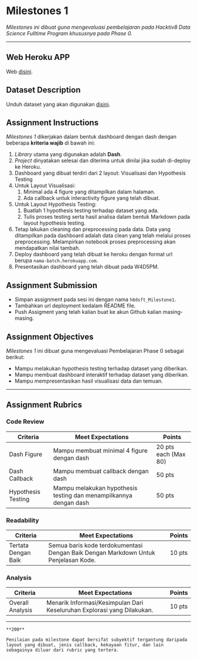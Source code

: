 # Milestones 1

_Milestones ini dibuat guna mengevaluasi pembelajaran pada Hacktiv8 Data Science Fulltime Program khususnya pada Phase 0._

---
## Web Heroku APP

Web [disini](https://hafidz-006.herokuapp.com/).
## Dataset Description

Unduh dataset yang akan digunakan [disini](https://www.kaggle.com/aungpyaeap/supermarket-sales).

## Assignment Instructions

*Milestones 1* dikerjakan dalam bentuk dashboard dengan dash dengan beberapa **kriteria wajib** di bawah ini:

1. *Library* utama yang digunakan adalah **Dash**.
2. *Project* dinyatakan selesai dan diterima untuk dinilai jika sudah di-deploy ke Heroku.
3. Dashboard yang dibuat terdiri dari 2 layout: Visualisasi dan Hypothesis Testing
4. Untuk Layout Visualisasi:
   1. Minimal ada 4 figure yang ditampilkan dalam halaman.
   2. Ada callback untuk interactivity figure yang telah dibuat.
5. Untuk Layout Hypothesis Testing:
   1. Buatlah 1 hypothesis testing terhadap dataset yang ada.
   2. Tulis proses testing serta hasil analisa dalam bentuk Markdown pada layout hypothesis testing.
6. Tetap lakukan cleaning dan preprocessing pada data. Data yang ditampilkan pada dashboard adalah data clean yang telah melalui proses preprocessing. Melampirkan notebook proses preprocessing akan mendapatkan nilai tambah.
7. Deploy dashboard yang telah dibuat ke heroku dengan format url berupa `nama-batch.herokuapp.com`.
8. Presentasikan dashboard yang telah dibuat pada W4D5PM.

## Assignment Submission

- Simpan assignment pada sesi ini dengan nama `h8dsft_Milestone1`.
- Tambahkan url deployment kedalam README file.
- Push Assigment yang telah kalian buat ke akun Github kalian masing-masing.

## Assignment Objectives

*Milestones 1* ini dibuat guna mengevaluasi Pembelajaran Phase 0 sebagai berikut:

- Mampu melakukan hypothesis testing terhadap dataset yang diberikan.
- Mampu membuat dashboard interaktif terhadap dataset yang diberikan.
- Mampu mempresentasikan hasil visualisasi data dan temuan.

---

## Assignment Rubrics

### Code Review

|Criteria|Meet Expectations|Points|
|--- |--- |--- |
|Dash Figure|Mampu membuat minimal 4 figure dengan dash| 20 pts each (Max 80) |
|Dash Callback|Mampu membuat callback dengan dash| 50 pts |
|Hypothesis Testing|Mampu melakukan hypothesis testing dan menampilkannya dengan dash| 50 pts |

### Readability

|Criteria|Meet Expectations|Points|
|--- |--- |--- |
|Tertata Dengan Baik|Semua baris kode terdokumentasi Dengan Baik Dengan Markdown Untuk Penjelasan Kode.| 10 pts |

### Analysis

|Criteria|Meet Expectations|Points|
|--- |--- |--- |
|Overall Analysis|Menarik Informasi/Kesimpulan Dari Keseluruhan Explorasi yang Dilakukan.| 10 pts |

---

```{admonition} Total Points
**200**
```

```{tip}
Penilaian pada milestone dapat bersifat subyektif tergantung daripada layout yang dibuat, jenis callback, kekayaan fitur, dan lain sebagainya diluar dari rubric yang tertera.
```
